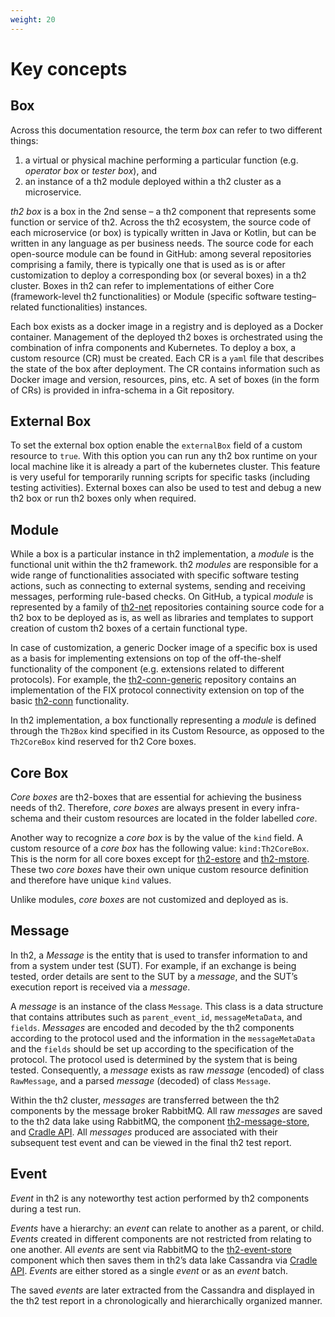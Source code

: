 ```yaml
---
weight: 20
---
```


# Key concepts

## Box
Across this documentation resource, the term *box* can refer to two different things: 
1) a virtual or physical machine performing a particular function (e.g. *operator box* or *tester box*), and 
2) an instance of a th2 module deployed within a th2 cluster as a microservice. 

*th2 box* is a box in the 2nd sense – a th2 component that represents some function or service of th2.
Across the th2 ecosystem, the source code of each microservice (or box) is typically written in Java or Kotlin, but can be written in any language as per business needs.
The source code for each open-source module can be found in GitHub: among several repositories comprising a family, there is typically one that is used as is or after customization to deploy a corresponding box (or several boxes) in a th2 cluster.
Boxes in th2 can refer to implementations of either Core (framework-level th2 functionalities) or Module (specific software testing–related functionalities) instances. 

Each box exists as a docker image in a registry and is deployed as a Docker container. 
Management of the deployed th2 boxes is orchestrated using the combination of infra components and Kubernetes.
To deploy a box, a custom resource (CR) must be created. Each CR is a `yaml` file that describes the state of the box after deployment.
The CR contains information such as Docker image and version, resources, pins, etc. 
A set of boxes (in the form of CRs) is provided in infra-schema in a Git repository.

## External Box
To set the external box option enable the `externalBox` field of a custom resource to `true`.
With this option you can run any th2 box runtime on your local machine like it is already a part of the kubernetes cluster.
This feature is very useful for temporarily running scripts for specific tasks (including testing activities). 
External boxes can also be used to test and debug a new th2 box or run th2 boxes only when required.


## Module
While a box is a particular instance in th2 implementation, a *module* is the functional unit within the th2 framework. 
th2 *modules* are responsible for a wide range of functionalities associated with specific software testing actions, such as connecting to external systems, sending and receiving messages, performing rule-based checks.
On GitHub, a typical *module* is represented by a family of [th2-net](https://github.com/th2-net) repositories containing source code for a th2 box to be deployed as is, as well as libraries and templates to support creation of custom th2 boxes of a certain functional type.

In case of customization, a generic Docker image of a specific box is used as a basis for implementing extensions on top of the off-the-shelf functionality of the component (e.g. extensions related to different protocols).
For example, the [th2-conn-generic](https://github.com/th2-net/th2-conn-generic) repository contains an implementation of the FIX protocol connectivity extension on top of the basic [th2-conn](https://github.com/th2-net/th2-conn) functionality.

In th2 implementation, a box functionally representing a *module* is defined through the `Th2Box` kind specified in its Custom Resource, as opposed to the `Th2CoreBox` kind reserved for th2 Core boxes.

## Core Box
_Core boxes_ are th2-boxes that are essential for achieving the business needs of th2.
 Therefore, _core boxes_ are always present in every infra-schema and their custom resources are located in the folder labelled _core_. 

Another way to recognize a _core box_ is by the value of the `kind` field. A custom resource of a _core box_ has the following value: `kind:Th2CoreBox`. This is the norm for all core boxes except for [th2-estore](../../core/th2-estore) and [th2-mstore](../../core/th2-mstore). These two _core boxes_ have their own unique custom resource definition and therefore have unique `kind` values.

Unlike modules, _core boxes_ are not customized and deployed as is.

## Message

In th2, a *Message* is the entity that is used to transfer information to and from a system under test (SUT). 
For example, if an exchange is being tested, order details are sent to the SUT by a *message*, and the SUT’s execution report is received via a *message*.  

A *message* is an instance of the class `Message`. 
This class is a data structure that contains attributes such as `parent_event_id`, `messageMetaData`, and `fields`.
*Messages* are encoded and decoded by the th2 components according to the protocol used and the information in the `messageMetaData` and the `fields` should be set up according to the specification of the protocol.
The protocol used is determined by the system that is being tested.
Consequently, a *message* exists as raw *message* (encoded) of class `RawMessage`, and a parsed *message* (decoded) of class `Message`. 

Within the th2 cluster, *messages* are transferred between the th2 components by the message broker RabbitMQ. 
All raw *messages* are saved to the th2 data lake using RabbitMQ, the component [th2-message-store](https://github.com/th2-net/th2-mstore), and [Cradle API](https://github.com/th2-net/cradleapi).
All *messages* produced are associated with their subsequent test event and can be viewed in the final th2 test report.

## Event

_Event_ in th2 is any noteworthy test action performed by th2 components during a test run.

_Events_ have a hierarchy: an _event_ can relate to another as a parent, or child.
_Events_ created in different components are not restricted from relating to one another.
All _events_ are sent via RabbitMQ to the [th2-event-store](https://github.com/th2-net/th2-estore) component which then saves them in th2’s data lake Cassandra via [Cradle API](https://github.com/th2-net/cradleapi).
_Events_ are either stored as a single _event_ or as an _event_ batch.

The saved _events_ are later extracted from the Cassandra and displayed in the th2 test report in a chronologically and hierarchically organized manner.

